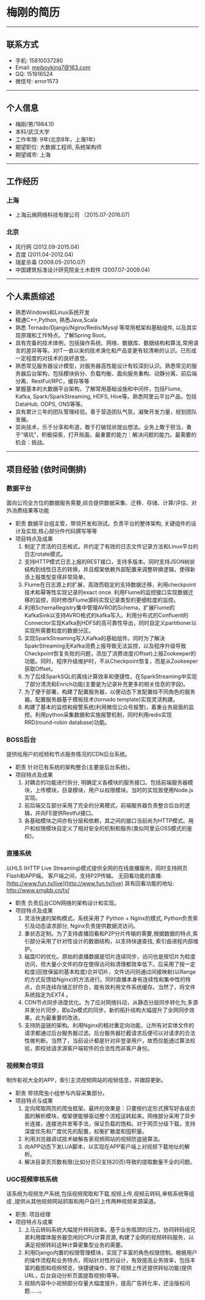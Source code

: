 # 梅刚的简历

---

## 联系方式

- 手机: 15810037280
- Email: meiboyking7@163.com
- QQ: 151916524
- 微信号: error1573

---

## 个人信息

- 梅刚/男/1984.10
- 本科/武汉大学
- 工作年限: 9年(北京8年，上海1年)
- 期望职位: 大数据工程师, 系统架构师
- 期望城市: 上海

---

## 工作经历

### 上海

- 上海云熵网络科技有限公司  （2015.07-2016.07)

### 北京

- 风行网    (2012.09-2015.04)
- 百度      (2011.04-2012.04)
- 瑞星杀毒  (2009.05-2010.07)
- 中国建筑标准设计研究院金土木软件  (2007.07-2009.04)

---

## 个人素质综述
- 熟悉Windows和Linux系统开发
- 精通C++,Python, 熟悉Java,Scala
- 熟悉 Tornado/Django/Nginx/Redis/Mysql 等常用框架和基础组件, 以及其实现原理和工作特点。了解Spring Boot。
- 具有完备的技术体例，包括操作系统、网络、数据库、数据结构和算法,常用语言的差异等等。对IT一直以来的技术演化和产品变更有较清晰的认识。已形成一定程度的对技术的良好直觉。
- 熟悉常见服务器设计模型，对服务器高性能设计有较深刻认识。熟悉常见的服务器后台架构，包括模块拆分、负载均衡、面向服务重构、动静分离、前后端分离、RestFul/RPC，缓存等等
- 掌握基本的大数据平台架构，了解常用基础设施和中间件，包括Flume, Kafka, Spark/SparkStreaming, HDFS, Hive等。熟悉阿里云平台产品，包括 DataHub, ODPS, ONS等等。
- 具有累计三年的团队管理经验。善于营造团队气氛，凝聚开发力量，规划团队发展。
- 崇尚技术，乐于分享和布道，敢于打破现状提出想法。业务上敢于担当，勇于“填坑”，积极探索，打开局面。最重要的能力：解决问题的能力。最需要的机会：挑战。

---

## 项目经验 (依时间倒排)

### 数据平台
面向公司全方位的数据服务需要,综合提供数据采集、迁移、存储、计算/评估、对外消费结果等功能

- 职责
    数据平台组主管，带领开发和测试。负责平台的整体架构, 关键组件的设计及实现,核心部分件代码撰写等等
- 项目特点及成果
    1. 制定了灵活的日志格式，并约定了有效的日志文件记录方法和Linux平台的日志rotate模式。
    2. 支持HTTP模式日志上报的REST接口，支持多版本。同时支持JSON树状结构到线性日志的转换，并且框架依赖外部配置来调整转换逻辑，使得新添上报类型变得非常简单。
    3. Flume在日志源上的扩展，高效而稳定的支持数据迁移，利用checkpoint技术和幂等性实现记录的exact once. 利用Flume的监控接口实现数据迁移的监控，同时修改Flume源码实现记录类型的更细粒度的监控。
    4. 利用SchemaRegistry集中管理AVRO的Schema，扩展Flume的KafkaSink以支持AVRO格式的kafka写入。利用分布式的Confluent的Connector实现Kafka到HDFS的高可靠性导出，同时自定义partitioner以实现所需要粒度的数据分区。
    5. 实现SparkStreaming写入Kafka的基础组件。同时为了解决SpakrStreaming无Kafka消费上报导致无法监控，以及程序升级导致Checkpoint恢复失败的问题，添加了消费进度(Offset)上报Zookeeper的功能。同时，程序升级维护时，不从Checkpoint恢复，而是从Zookeeper获取Offset。
    6. 为了后续SparkSQL的离线计算效率和便捷性，在SparkStreaming中实现了部分清洗和Enrich功能(主要是为记录补充更多的相关信息的字段)。
    7. 为了便于部署，构建了配置服务器，以便动态下发配置给不同角色的服务器。配置服务器基于模板技术(tornado template)实现灵活构建。
    7. 构建了基本的监控和报警系统(利用微信公众号报警)，着重业务层面的监控。利用python采集数据和实施报警机制，同时利用redis实现RRD(round-robin database)功能。
    
### BOSS后台
提供给用户的视频和节点服务情况的CDN后台系统。

- 职责
  针对已有系统的架构整合(主要是后台系统)。
- 项目特点及成果
    1. 对耦合的功能进行拆分, 明确定义各模块的服务接口。包括前端服务器模块，上传模块，目录模块，用户以权限模块。当时的实现皆使用Node.js实现。
    2. 前后端交互部分采用了完全的分离模式，前端服务器负责整合后台的逻辑，并向FE提供Restful接口。
    3. 各基础模块之间亦有分层和依赖，其之间的接口当前尚为HTTP模式。用户和权限模块自定义了相对安全的机制和服务(类似阿里云OSS模式的鉴权)。
    
### 直播系统
以HLS (HTTP Live Streaming)模式提供全网的在线直播服务，同时支持网页Flash和APP端。 客户端之间，支持P2P传输。
无回看功能的直播: [http://www.fun.tv/live](http://www.fun.tv/live)
具有回看功能的地址: [http://www.smgbb.cn/tv/ ](http://www.smgbb.cn/tv/ )

- 职责
    负责后台CDN网络的架构设计和实现。
- 项目特点及成果
    1. 灵活快速的架构模式。系统采用了 Python + Nginx的模式, Python负责索引及动态请求部分, Nginx负责提供数据流访问。
    2. 重状态定制。为了支持直播回看和P2P分片传输的需要,根据数据的特点,索引部分采用了针对性设计的数据结构，以支持快速查找, 索引由进程内部维护。
    3. 磁盘IO的优化。原始的直播数据是切片连续同步，访问也是按切片为粒度访问，但大量小文件的存在使得访问和清理都效率低下。后采用了按一定粒度(回放保留的基本粒度)合并切片，文件访问则通过间接映射(以Range的方式反馈给Nginx)的方法进行。同时直播本身有连续性和集中性的特点，合并连续存储正好符合，能有效利用文件系统缓存。当然了，将文件系统指定为EXT4 。
    4. CDN节点同步进度优化。为了应对网络抖动，从静态分层同步转化为,多源并发分片同步，即p2p模式的同步。新的拓扑结构大幅提升了全网同步效果。此为最重要的改进。
    5. 支持防盗链的架构。利用Nginx的相对重定向功能，让所有对实体文件的请求都通过后台服务器过滤。后台服务器拦截请求后便可以对请求的合法性做判断。当然了，当前设计都是针对非登录用户，故而仅能通过算法校验，即校验请求源客户端软件的合法性而非客户身份。
    
### 视频聚合项目
制作影视大全的APP，索引主流视频网站的视频信息，并跟踪更新。

- 职责
    带领爬虫小组参与内容采集部分。
- 项目特点与成果
    1. 定向爬取网页的爬虫框架。最终的效果是：只要按约定形式撰写好各级页面的解析模块，框架便能够驱动整个流程运转起来。网络部分采用了异步长连接，连接池并发等手法，保证负载的饱和。对于网页分级下载，支持深度优先和广度优先的配置，权衡扩散度和囤积量。
    2. 利用浏览器调试技术破解各家视频网站的视频防盗链算法。
    3. 向APP动态下发LUA脚本，以实现在APP客户端上对视频下载地址的解析。
    4. 解决目录页页数有限(比如分页只支持20页)导致的提取数量不全的问题。

### UGC视频审核系统
该系统为视频生产系统,包括视频爬取和下载,视频上传,视频云转码,审核系统等组成 ,提供从其他视频网站抓取和用户自行上传两种视频来源渠道。

- 职责:
    项目经理
- 项目特点与成果
    1. 上马云转码系统大幅提升转码效率。基于业务瓶颈的压力，协同转码组兄弟利用媒体服务器空闲的CPU计算资源, 构建了全网的视频转码服务，以满足视频转码这种计算密集型业务的需要。
    2. 利用Django内置的权限管理模块，实现了丰富的角色权限控制。根据用户的操作流程和业务特点，网站针对性的设计，有效提高业务效率，包括丰富的截图和视频预览，快捷键操作，除了视频上传还提供转帖功能(提供URL，后台自动分析页面提取视频)等等。
    3. 视频内容中小视频部分存量大幅度提升，提高广告转化率，还没版权问题……。